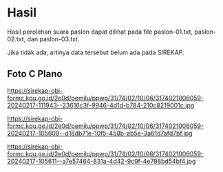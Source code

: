 # Hasil

Hasil perolehan suara paslon dapat dilihat pada file paslon-01.txt, paslon-02.txt, dan paslon-03.txt.

Jika tidak ada, artinya data tersebut belum ada pada SIREKAP.

## Foto C Plano

https://sirekap-obj-formc.kpu.go.id/2e0d/pemilu/ppwp/31/74/02/10/06/3174021006059-20240217-111943--23616c3f-9946-4d1d-b784-210c8219001c.jpg

https://sirekap-obj-formc.kpu.go.id/2e0d/pemilu/ppwp/31/74/02/10/06/3174021006059-20240217-105609--d18db71e-10f5-458b-ab5e-3a61d7afd7bf.jpg

https://sirekap-obj-formc.kpu.go.id/2e0d/pemilu/ppwp/31/74/02/10/06/3174021006059-20240217-105611--a7e57464-831a-4d42-9c9f-4e798bd54bf4.jpg
